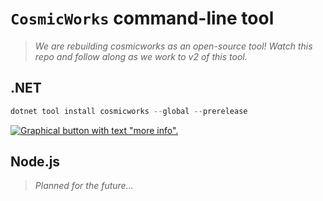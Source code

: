 # `CosmicWorks` command-line tool

> *We are rebuilding cosmicworks as an open-source tool! Watch this repo and follow along as we work to v2 of this tool.*

## .NET

```powershell
dotnet tool install cosmicworks --global --prerelease
```

[![Graphical button with text "more info".](https://placehold.co/140x34/091F2C/8DC8E8?font=source-sans-pro&text=More+info)](src/dotnet/readme.md)

## Node.js

> *Planned for the future...*
